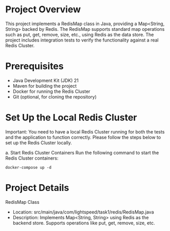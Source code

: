 # Project Overview
This project implements a RedisMap class in Java, providing a Map<String, String> backed by Redis. The RedisMap supports standard map operations such as put, get, remove, size, etc., using Redis as the data store. The project includes integration tests to verify the functionality against a real Redis Cluster.

# Prerequisites
- Java Development Kit (JDK) 21 
- Maven for building the project
- Docker for running the Redis Cluster
- Git (optional, for cloning the repository)

# Set Up the Local Redis Cluster
Important: You need to have a local Redis Cluster running for both the tests and the application to function correctly. Please follow the steps below to set up the Redis Cluster locally.

a. Start Redis Cluster Containers
Run the following command to start the Redis Cluster containers:

```docker 
docker-compose up -d
```

# Project Details
RedisMap Class
- Location: src/main/java/com/lightspeed/task1/redis/RedisMap.java
- Description: Implements Map<String, String> using Redis as the backend store. Supports operations like put, get, remove, size, etc.
